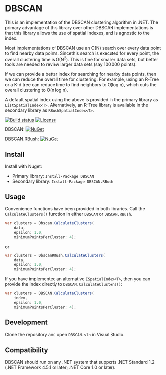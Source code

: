 DBSCAN
=====

This is an implementation of the DBSCAN clustering algorithm in .NET. The primary
advantage of this library over other DBSCAN implementations is that this library
allows the use of spatial indexes, and is agnostic to the index. 

Most implementations of DBSCAN use an O(N) search over every data point to find 
nearby data points. Sincethis search is executed for every point, the overall 
clustering time is O(N<sup>2</sup>). This is fine for smaller data sets, but
better tools are needed to review larger data sets (say 100,000 points).

If we can provide a better index for searching for nearby data points, then we
can reduce the overall time for clustering. For example, using an R-Tree or a 
K-d tree can reduce time to find neighbors to O(log n), which cuts the overall
clustering to O(n log n).

A default spatial index using the above is provided in the primary library as
`ListSpatialIndex<T>`. Alternatively, an R-Tree library is available in the 
secondary library as `RBushSpatialIndex<T>`. 


[![Build status](https://github.com/viceroypenguin/DBSCAN/actions/workflows/build.yml/badge.svg)](https://github.com/viceroypenguin/DBSCAN/actions)
[![License](https://img.shields.io/github/license/viceroypenguin/DBSCAN)](license)

DBSCAN: [![NuGet](https://img.shields.io/nuget/v/DBSCAN.svg?style=plastic)](https://www.nuget.org/packages/DBSCAN/)

DBSCAN.RBush: [![NuGet](https://img.shields.io/nuget/v/DBSCAN.RBush.svg?style=plastic)](https://www.nuget.org/packages/DBSCAN.RBush/)

## Install

Install with Nuget:
 * Primary library: `Install-Package DBSCAN`
 * Secondary library: `Install-Package DBSCAN.RBush`

## Usage

Convenience functions have been provided in both libraries. Call the 
`CalculateClusters()` function in either `DBSCAN` or `DBSCAN.RBush`.

```csharp
var clusters = Dbscan.CalculateClusters(
    data,
    epsilon: 1.0,
    minimumPointsPerCluster: 4);
```
or
```csharp
var clusters = DbscanRBush.CalculateClusters(
    data,
    epsilon: 1.0,
    minimumPointsPerCluster: 4);
```

If you have implemented an alternative `ISpatialIndex<T>`, then you 
can provide the index directly to `DBSCAN.CalculateClusters()`:

```csharp
var clusters = DBSCAN.CalculateClusters(
    index,
    epsilon: 1.0,
    minimumPointsPerCluster: 4);
```


## Development

Clone the repository and open `DBSCAN.sln` in Visual Studio.

## Compatibility

DBSCAN should run on any .NET system that supports .NET Standard 1.2 (.NET Framework 4.5.1 or later; .NET Core 1.0 or later).


